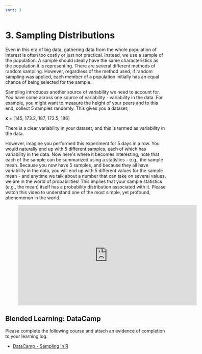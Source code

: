 ```yaml
---
sort: 3
---
```


# 3. Sampling Distributions

Even in this era of big data, gathering data from the whole population of interest is often too costly or just not practical. Instead, we use a sample of the population. A sample should ideally have the same characteristics as the population it is representing. There are several different methods of random sampling. However, regardless of the method used, if random sampling was applied, each member of a population initially has an equal chance of being selected for the sample.

Sampling introduces another source of variability we need to account for. You have come across one source of variability - variability in the data. For example, you might want to measure the height of your peers and to this end, collect 5 samples randomly. This gives you a dataset;

**x** = [145, 173.2, 187, 172.5, 186]

There is a clear variability in your dataset, and this is termed as variability in the data. 

However, imagine you performed this experiment for 5 days in a row. You would naturally end up with 5 different samples, each of which has variability in the data. Now here's where it becomes interesting, note that each of the sample can be summarized using a statistics - e.g., the sample mean. Because you now have 5 samples, and because they all have variability in the data, you will end up with 5 different values for the sample mean - and anytime we talk about a number that can take on several values, we are in the world of probabilities! This implies that your sample statistics (e.g., the mean) itself has a probability distribution associated with it.
Please watch this video to understand one of the most simple, yet profound, phenomenon in the world.

 <!-- blank line -->
<figure class="video_container">
<iframe width="560" height="315" src="https://www.youtube.com/embed/z0Ry_3_qhDw" title="YouTube video player" frameborder="0" allow="accelerometer; autoplay; clipboard-write; encrypted-media; gyroscope; picture-in-picture" allowfullscreen></iframe>
</figure>
<!-- blank line -->



## Blended Learning: DataCamp

Please complete the following course and attach an evidence of completion to your learning log.

- [DataCamp - Sampling in R](https://app.datacamp.com/learn/courses/sampling-in-r)